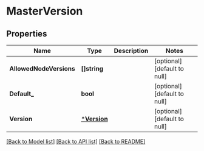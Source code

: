# MasterVersion

## Properties
Name | Type | Description | Notes
------------ | ------------- | ------------- | -------------
**AllowedNodeVersions** | **[]string** |  | [optional] [default to null]
**Default_** | **bool** |  | [optional] [default to null]
**Version** | [***Version**](Version.md) |  | [optional] [default to null]

[[Back to Model list]](../README.md#documentation-for-models) [[Back to API list]](../README.md#documentation-for-api-endpoints) [[Back to README]](../README.md)


